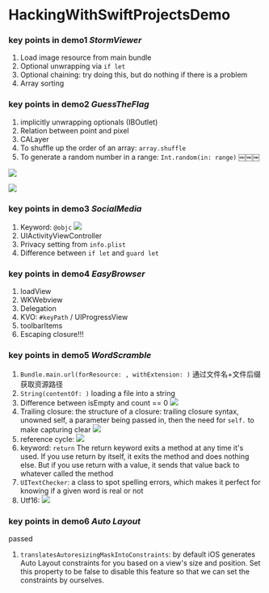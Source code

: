 # HackingWithSwiftProjectsDemo

### key points in demo1 *StormViewer*
1. Load image resource from main bundle
2. Optional unwrapping via `if let`
3. Optional chaining: try doing this, but do nothing if there is a problem
4. Array sorting


### key points in demo2 *GuessTheFlag*
1. implicitly unwrapping optionals (IBOutlet)
2. Relation between point and pixel
3. CALayer
4. To shuffle up the order of an array: `array.shuffle`
5. To generate a random number in a range: `Int.random(in: range)`
￼￼￼

![](http://i63.tinypic.com/24x2mva.jpg)

![](http://i67.tinypic.com/2zz2gpk.png)

### key points in demo3 *SocialMedia*
1. Keyword: `@objc`
   ![](http://i64.tinypic.com/2yl7l0o.png)
2. UIActivityViewController
3. Privacy setting from `info.plist`
4. Difference between `if let` and `guard let`


### key points in demo4 *EasyBrowser*
1. loadView
2. WKWebview
3. Delegation
4. KVO: `#keyPath` / UIProgressView
5. toolbarItems
6. Escaping closure!!!


### key points in demo5 *WordScramble*
1. `Bundle.main.url(forResource: , withExtension: )` 通过文件名+文件后缀 获取资源路径
2. `String(contentOf: )`  loading a file into a string
3. Difference between isEmpty and count == 0
   ![](https://s2.ax1x.com/2019/03/05/kX6YGD.png)
4. Trailing closure:  the structure of a closure: trailing closure syntax, unowned self, a parameter being passed in, then the need for `self.` to make capturing clear
   ![](https://s2.ax1x.com/2019/03/05/kX6yi8.png)
5. reference cycle:
   ![](https://s2.ax1x.com/2019/03/05/kX6wqI.png)
6. keyword: `return`  The return keyword exits a method at any time it's used. If you use return by itself, it exits the method and does nothing else. But if you use return with a value, it sends that value back to whatever called the method
7. `UITextChecker`: a class to spot spelling errors, which makes it perfect for knowing if a given word is real or not
8. Utf16: 
   ![](https://s2.ax1x.com/2019/03/05/kX6BZt.png)
   
   
### key points in demo6 *Auto Layout*
passed
1. `translatesAutoresizingMaskIntoConstraints`: by default iOS generates Auto Layout constraints for you based on a view's size and position. Set this property to be false to disable this feature so that we can set the constraints by ourselves.
